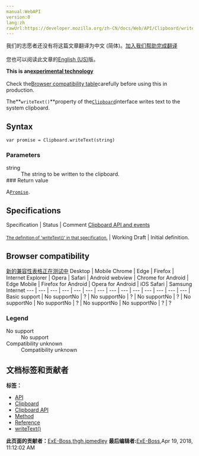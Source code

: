 ```yaml
---
manual:WebAPI
version:0
lang:zh
rawUrl:https://developer.mozilla.org/zh-CN/docs/Web/API/Clipboard/writeText
---
```




<bdi>我们的志愿者还没有将这篇文章翻译为<bdi>中文 (简体)</bdi>。[加入我们帮助完成翻译](%23832 "")<br></br>您也可以阅读此文章的[English (US)](%23833 "")版。</bdi>






**This is an[experimental technology](%3404 "")**<br></br>Check the[Browser compatibility table](%23834 "")carefully before using this in production.




The**`writeText()`**property of the[`Clipboard`](%23814 "The Clipboard interface of the the Clipboard API provides an interface for reading and writing text and data to or from the system clipboard.")interface writes text to the system clipboard.


## Syntax<a name="Syntax"></a>

```
var promise = Clipboard.writeText(string)
```

### Parameters<a name="Parameters"></a>
<dl><dt id=''>string</dt><dd>The string to be written to the clipboard.</dd><dt id=''>
### Return value<a name="Return_value"></a>
</dt></dl>

A[`Promise`](%4237 "The Promise object represents the eventual completion (or failure) of an asynchronous operation, and its resulting value.").


## Specifications<a name="Specifications"></a>
Specification | Status | Comment 
[Clipboard API and events<br></br><small>The definition of &#39;writeText()&#39; in that specification.</small>](%23835 "") | Working Draft | Initial definition. 


## Browser compatibility<a name="Browser_compatibility"></a>
[新的兼容性表格正在测试中<i></i>](%3360 "")
<abbr>Desktop<i></i></abbr> | <abbr>Mobile<i></i></abbr> 
<abbr>Chrome<i></i></abbr> | <abbr>Edge<i></i></abbr> | <abbr>Firefox<i></i></abbr> | <abbr>Internet Explorer<i></i></abbr> | <abbr>Opera<i></i></abbr> | <abbr>Safari<i></i></abbr> | <abbr>Android webview<i></i></abbr> | <abbr>Chrome for Android<i></i></abbr> | <abbr>Edge Mobile<i></i></abbr> | <abbr>Firefox for Android<i></i></abbr> | <abbr>Opera for Android<i></i></abbr> | <abbr>iOS Safari<i></i></abbr> | <abbr>Samsung Internet<i></i></abbr> 
 ---  |  ---  |  ---  |  ---  |  ---  |  ---  |  ---  |  ---  |  ---  |  ---  |  ---  |  ---  |  ---  |  ---  | 
Basic support | <abbr>No support</abbr>No | <abbr>?</abbr> | <abbr>No support</abbr>No | <abbr>?</abbr> | <abbr>No support</abbr>No | <abbr>?</abbr> | <abbr>No support</abbr>No | <abbr>No support</abbr>No | <abbr>?</abbr> | <abbr>No support</abbr>No | <abbr>No support</abbr>No | <abbr>?</abbr> | <abbr>?</abbr> 


### Legend<a name="Legend"></a>
<dl><dt id=''><abbr>No support</abbr></dt><dd>No support</dd><dt id=''><abbr>Compatibility unknown</abbr></dt><dd>Compatibility unknown</dd></dl>



## 文档标签和贡献者
**标签：**
* [API](%50 "")
* [Clipboard](%23817 "")
* [Clipboard API](%23818 "")
* [Method](%14476 "")
* [Reference](%3381 "")
* [writeText()](%23836 "")

**此页面的贡献者：**[ExE-Boss](%3990 ""),[thgh](%23837 ""),[jpmedley](%3413 "")
**最后编辑者:**[ExE-Boss](%3990 ""),<time>Apr 19, 2018, 11:12:02 AM</time>


